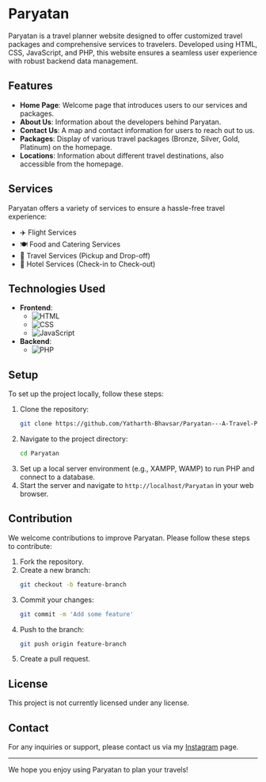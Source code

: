 # Paryatan

Paryatan is a travel planner website designed to offer customized travel packages and comprehensive services to travelers. Developed using HTML, CSS, JavaScript, and PHP, this website ensures a seamless user experience with robust backend data management.

## Features

- **Home Page**: Welcome page that introduces users to our services and packages.
- **About Us**: Information about the developers behind Paryatan.
- **Contact Us**: A map and contact information for users to reach out to us.
- **Packages**: Display of various travel packages (Bronze, Silver, Gold, Platinum) on the homepage.
- **Locations**: Information about different travel destinations, also accessible from the homepage.

## Services

Paryatan offers a variety of services to ensure a hassle-free travel experience:
- ✈️ Flight Services
- 🍽️ Food and Catering Services
- 🚐 Travel Services (Pickup and Drop-off)
- 🏨 Hotel Services (Check-in to Check-out)

## Technologies Used

- **Frontend**:
  - ![HTML](https://img.shields.io/badge/-HTML5-E34F26?logo=html5&logoColor=white)
  - ![CSS](https://img.shields.io/badge/-CSS3-1572B6?logo=css3&logoColor=white)
  - ![JavaScript](https://img.shields.io/badge/-JavaScript-F7DF1E?logo=javascript&logoColor=black)
- **Backend**:
  - ![PHP](https://img.shields.io/badge/-PHP-777BB4?logo=php&logoColor=white)

## Setup

To set up the project locally, follow these steps:

1. Clone the repository:
    ```bash
    git clone https://github.com/Yatharth-Bhavsar/Paryatan---A-Travel-Planner-Website
    ```
2. Navigate to the project directory:
    ```bash
    cd Paryatan
    ```
3. Set up a local server environment (e.g., XAMPP, WAMP) to run PHP and connect to a database.
4. Start the server and navigate to `http://localhost/Paryatan` in your web browser.

## Contribution

We welcome contributions to improve Paryatan. Please follow these steps to contribute:

1. Fork the repository.
2. Create a new branch:
    ```bash
    git checkout -b feature-branch
    ```
3. Commit your changes:
    ```bash
    git commit -m 'Add some feature'
    ```
4. Push to the branch:
    ```bash
    git push origin feature-branch
    ```
5. Create a pull request.

## License

This project is not currently licensed under any license.

## Contact

For any inquiries or support, please contact us via my [Instagram](https://www.instagram.com/yeah.yatharth/) page.

---

We hope you enjoy using Paryatan to plan your travels!
